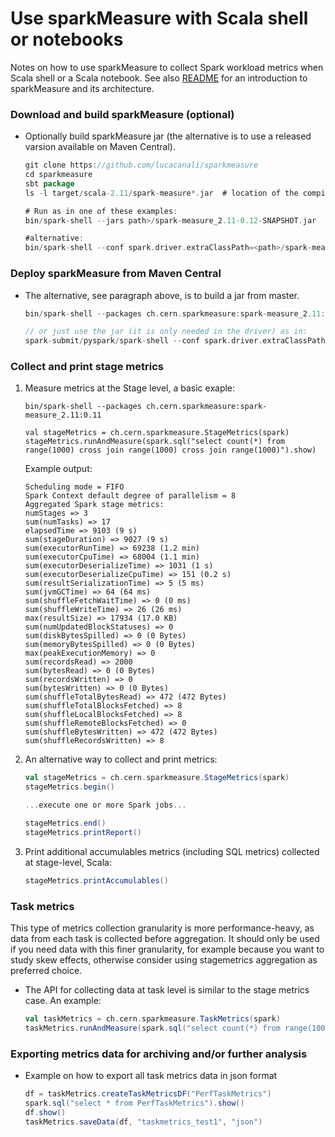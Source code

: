# Use sparkMeasure with Scala shell or notebooks

Notes on how to use sparkMeasure to collect Spark workload metrics when Scala shell or a Scala notebook.
See also [README](../README.md) for an introduction to sparkMeasure and its architecture.

### Download and build sparkMeasure (optional)

 - Optionally build sparkMeasure jar (the alternative is to use a released varsion available on Maven Central).
    ```scala
    git clone https://github.com/lucacanali/sparkmeasure
    cd sparkmeasure
    sbt package
    ls -l target/scala-2.11/spark-measure*.jar  # location of the compiled jar
 
    # Run as in one of these examples:
    bin/spark-shell --jars path>/spark-measure_2.11-0.12-SNAPSHOT.jar
    
    #alternative:
    bin/spark-shell --conf spark.driver.extraClassPath=<path>/spark-measure_2.11-0.12-SNAPSHOT.jar
    ```
  
### Deploy sparkMeasure from Maven Central 

- The alternative, see paragraph above, is to build a jar from master.
    ```scala
    bin/spark-shell --packages ch.cern.sparkmeasure:spark-measure_2.11:0.11

    // or just use the jar (it is only needed in the driver) as in:
    spark-submit/pyspark/spark-shell --conf spark.driver.extraClassPath=<path>/spark-measure_2.11-0.12-SNAPSHOT.jar
   ```

### Collect and print stage metrics
 
1. Measure metrics at the Stage level, a basic exaple:
    ```
    bin/spark-shell --packages ch.cern.sparkmeasure:spark-measure_2.11:0.11
    
    val stageMetrics = ch.cern.sparkmeasure.StageMetrics(spark) 
    stageMetrics.runAndMeasure(spark.sql("select count(*) from range(1000) cross join range(1000) cross join range(1000)").show)
    ```

    Example output:
    ```
    Scheduling mode = FIFO
    Spark Context default degree of parallelism = 8
    Aggregated Spark stage metrics:
    numStages => 3
    sum(numTasks) => 17
    elapsedTime => 9103 (9 s)
    sum(stageDuration) => 9027 (9 s)
    sum(executorRunTime) => 69238 (1.2 min)
    sum(executorCpuTime) => 68004 (1.1 min)
    sum(executorDeserializeTime) => 1031 (1 s)
    sum(executorDeserializeCpuTime) => 151 (0.2 s)
    sum(resultSerializationTime) => 5 (5 ms)
    sum(jvmGCTime) => 64 (64 ms)
    sum(shuffleFetchWaitTime) => 0 (0 ms)
    sum(shuffleWriteTime) => 26 (26 ms)
    max(resultSize) => 17934 (17.0 KB)
    sum(numUpdatedBlockStatuses) => 0
    sum(diskBytesSpilled) => 0 (0 Bytes)
    sum(memoryBytesSpilled) => 0 (0 Bytes)
    max(peakExecutionMemory) => 0
    sum(recordsRead) => 2000
    sum(bytesRead) => 0 (0 Bytes)
    sum(recordsWritten) => 0
    sum(bytesWritten) => 0 (0 Bytes)
    sum(shuffleTotalBytesRead) => 472 (472 Bytes)
    sum(shuffleTotalBlocksFetched) => 8
    sum(shuffleLocalBlocksFetched) => 8
    sum(shuffleRemoteBlocksFetched) => 0
    sum(shuffleBytesWritten) => 472 (472 Bytes)
    sum(shuffleRecordsWritten) => 8
    ```

2. An alternative way to collect and print metrics:
    ```scala
    val stageMetrics = ch.cern.sparkmeasure.StageMetrics(spark) 
    stageMetrics.begin()
    
    ...execute one or more Spark jobs...
    
    stageMetrics.end()
    stageMetrics.printReport()
    ```

3. Print additional accumulables metrics (including SQL metrics) collected at stage-level, Scala:
    ```scala
    stageMetrics.printAccumulables()
    ```

### Task metrics
This type of metrics collection granularity is more performance-heavy, as data from each task is 
collected before aggregation.
It should only be used if you need data with this finer granularity, for example because you want
to study skew effects, otherwise consider using stagemetrics aggregation as preferred choice.

- The API for collecting data at task level is similar to the stage metrics case.
  An example:
    ```scala
    val taskMetrics = ch.cern.sparkmeasure.TaskMetrics(spark)
    taskMetrics.runAndMeasure(spark.sql("select count(*) from range(1000) cross join range(1000) cross join range(1000)").show)
    ```


### Exporting metrics data for archiving and/or further analysis

- Example on how to export all task metrics data in json format
    ```scala
    df = taskMetrics.createTaskMetricsDF("PerfTaskMetrics")
    spark.sql("select * from PerfTaskMetrics").show()
    df.show()
    taskMetrics.saveData(df, "taskmetrics_test1", "json")
    ```
